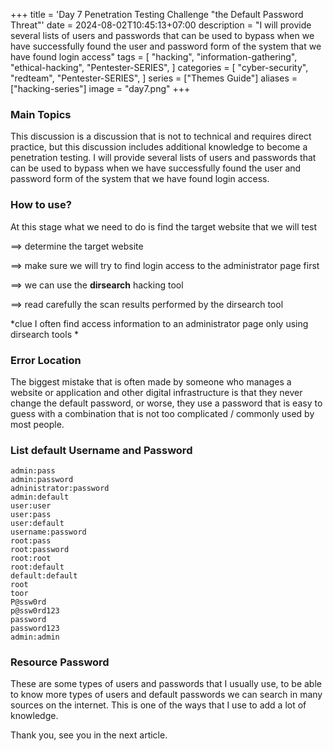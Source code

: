 +++
title = 'Day 7 Penetration Testing Challenge "the Default Password Threat"'
date = 2024-08-02T10:45:13+07:00
description = "I will provide several lists of users and passwords that can be used to bypass when we have successfully found the user and password form of the system that we have found login access"
tags = [
    "hacking",
    "information-gathering",
    "ethical-hacking",
    "Pentester-SERIES",
]
categories = [
    "cyber-security",
    "redteam",
    "Pentester-SERIES",
]
series = ["Themes Guide"]
aliases = ["hacking-series"]
image = "day7.png"
+++

### Main Topics
This discussion is a discussion that is not to technical and requires direct practice, but this discussion includes additional knowledge to become a penetration testing. I will provide several lists of users and passwords that can be used to bypass when we have successfully found the user and password form of the system that we have found login access.

### How to use?
At this stage what we need to do is find the target website that we will test

==> determine the target website 

==> make sure we will try to find login access to the administrator page first

==> we can use the **dirsearch** hacking tool

==> read carefully the scan results performed by the dirsearch tool

*clue I often find access information to an administrator page only using dirsearch tools *

### Error Location
The biggest mistake that is often made by someone who manages a website or application and other digital infrastructure is that they never change the default password, or worse, they use a password that is easy to guess with a combination that is not too complicated / commonly used by most people.

### List default Username and Password

````
admin:pass
admin:password
adninistrator:password
admin:default
user:user
user:pass
user:default
username:password
root:pass
root:password
root:root
root:default
default:default
root
toor
P@ssw0rd
p@ssw0rd123
password
password123
admin:admin
````

### Resource Password
These are some types of users and passwords that I usually use, to be able to know more types of users and default passwords we can search in many sources on the internet. This is one of the ways that I use to add a lot of knowledge.

Thank you, see you in the next article.